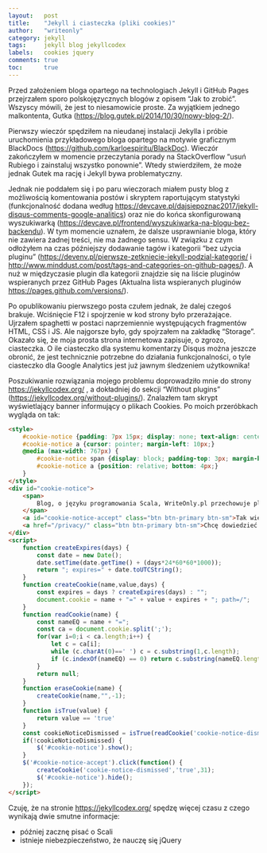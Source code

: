 ```yaml
---
layout:   post
title:    "Jekyll i ciasteczka (pliki cookies)"
author:   "writeonly"
category: jekyll
tags:     jekyll blog jekyllcodex
labels:   cookies jquery
comments: true
toc:      true
---
```


Przed założeniem bloga opartego na technologiach Jekyll i GitHub Pages przejrzałem sporo polskojęzycznych blogów z opisem “Jak to zrobić”.
Wszyscy mówili, że jest to niesamowicie proste.
Za wyjątkiem jednego malkontenta, Gutka (<https://blog.gutek.pl/2014/10/30/nowy-blog-2/>).

Pierwszy wieczór spędziłem na nieudanej instalacji Jekylla i próbie uruchomienia przykładowego bloga opartego na motywie graficznym BlackDocs
(<https://github.com/karloespiritu/BlackDoc>).
Wieczór zakończyłem w momencie przeczytania porady na StackOverflow “usuń Rubiego i zainstaluj wszystko ponownie”.
Wtedy stwierdziłem, że może jednak Gutek ma rację i Jekyll bywa problematyczny.

Jednak nie poddałem się i po paru wieczorach miałem pusty blog z możliwością komentowania postów i skryptem raportującym statystyki
(funkcjonalność dodana według <https://devcave.pl/dajsiepoznac2017/jekyll-disqus-comments-google-analitics>)
oraz nie do końca skonfigurowaną wyszukiwarką (<https://devcave.pl/frontend/wyszukiwarka-na-blogu-bez-backendu>).
W tym momencie uznałem, że dalsze usprawnianie bloga, który nie zawiera żadnej treści, nie ma żadnego sensu.
W związku z czym odłożyłem na czas późniejszy dodawanie tagów i kategorii “bez użycia pluginu”
(<https://devenv.pl/pierwsze-zetkniecie-jekyll-podzial-kategorie/> i <http://www.minddust.com/post/tags-and-categories-on-github-pages/>).
A nuż w międzyczasie plugin dla kategorii znajdzie się na liście pluginów wspieranych przez GitHub Pages
(Aktualna lista wspieranych pluginów <https://pages.github.com/versions/>).

Po opublikowaniu pierwszego posta czułem jednak, że dalej czegoś brakuje. Wciśnięcie F12 i spojrzenie w kod strony było przerażające.
Ujrzałem spaghetti w postaci naprzemiennie występujących fragmentów HTML, CSS i JS.
Ale najgorsze było, gdy spojrzałem na zakładkę “Storage”.
Okazało się, że moja prosta strona internetowa zapisuje, o zgrozo, ciasteczka.
O ile ciasteczko dla systemu komentarzy Disqus można jeszcze obronić, że jest technicznie potrzebne do działania funkcjonalności,
o tyle ciasteczko dla Google Analytics jest już jawnym śledzeniem użytkownika!

Poszukiwanie rozwiązania mojego problemu doprowadziło mnie do strony <https://jekyllcodex.org/> ,
a dokładniej do sekcji “Without plugins” (<https://jekyllcodex.org/without-plugins/>).
Znalazłem tam skrypt wyświetlający banner informujący o plikach Cookies. Po moich przeróbkach wygląda on tak:

```html
<style>
    #cookie-notice {padding: 7px 15px; display: none; text-align: center; position: fixed; bottom: 0; width: 100%; background: #222; color: rgba(255,255,255,0.8);}
    #cookie-notice a {cursor: pointer; margin-left: 10px;}
    @media (max-width: 767px) {
        #cookie-notice span {display: block; padding-top: 3px; margin-bottom: 13px;}
        #cookie-notice a {position: relative; bottom: 4px;}
    }
</style>
<div id="cookie-notice">
    <span>
        Blog, o języku programowania Scala, WriteOnly.pl przechowuje pliki cookies (tzw. ciasteczka) w celach statystycznych i funkcjonalnych.
    </span>
    <a id="cookie-notice-accept" class="btn btn-primary btn-sm">Tak wiem i akceptuję.</a>
    <a href="/privacy/" class="btn btn-primary btn-sm">Chcę dowiedzieć się więcej</a>
</div>
<script>
    function createExpires(days) {
        const date = new Date();
        date.setTime(date.getTime() + (days*24*60*60*1000));
        return "; expires=" + date.toUTCString();
    }
    function createCookie(name,value,days) {
        const expires = days ? createExpires(days) : "";
        document.cookie = name + "=" + value + expires + "; path=/";
    }
    function readCookie(name) {
        const nameEQ = name + "=";
        const ca = document.cookie.split(';');
        for(var i=0;i < ca.length;i++) {
            let c = ca[i];
            while (c.charAt(0)==' ') c = c.substring(1,c.length);
            if (c.indexOf(nameEQ) == 0) return c.substring(nameEQ.length,c.length);
        }
        return null;
    }
    function eraseCookie(name) {
        createCookie(name,"",-1);
    }
    function isTrue(value) {
        return value == 'true'
    }
    const cookieNoticeDismissed = isTrue(readCookie('cookie-notice-dismissed'))
    if(!cookieNoticeDismissed) {
        $('#cookie-notice').show();
    }
    $('#cookie-notice-accept').click(function() {
        createCookie('cookie-notice-dismissed','true',31);
        $('#cookie-notice').hide();
    });
</script>

```

Czuję, że na stronie <https://jekyllcodex.org/> spędzę więcej czasu  z czego wynikają dwie smutne informacje:
* później zacznę pisać o Scali
* istnieje niebezpieczeństwo, że nauczę się jQuery
